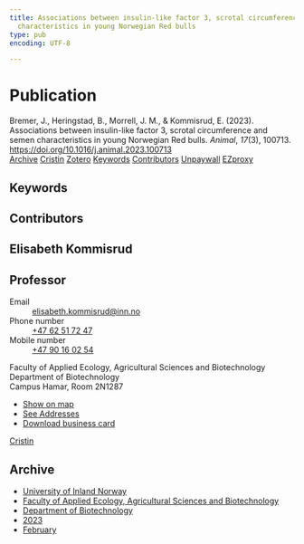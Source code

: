 ```yaml
---
title: Associations between insulin-like factor 3, scrotal circumference and semen
  characteristics in young Norwegian Red bulls
type: pub
encoding: UTF-8

---
```

<h1>Publication</h1>
<article id="csl-bib-container-D5H4PY5V" class="csl-bib-container">
  <div class="csl-bib-body"> <div class="csl-entry">Bremer, J., Heringstad, B., Morrell, J. M., &#38; Kommisrud, E. (2023). Associations between insulin-like factor 3, scrotal circumference and semen characteristics in young Norwegian Red bulls. <i>Animal</i>, <i>17</i>(3), 100713. <a href="https://doi.org/10.1016/j.animal.2023.100713">https://doi.org/10.1016/j.animal.2023.100713</a></div> </div>
  <div class="csl-bib-buttons">
    <a href="#taxonomy-article-D5H4PY5V" alt="archive" class="csl-bib-button">Archive</a>
    <a href="https://app.cristin.no/results/show.jsf?id=2124552" alt="Cristin" class="csl-bib-button">Cristin</a>
    <a href="http://zotero.org/groups/5881554/items/D5H4PY5V" alt="Zotero" class="csl-bib-button">Zotero</a>
    <a href="#keywords-article-D5H4PY5V" alt="keywords" class="csl-bib-button">Keywords</a>
    <a href="#contributors-article-D5H4PY5V" alt="contributors" class="csl-bib-button">Contributors</a>
    <a href="https://doi.org/10.1016/j.animal.2023.100713" alt="Unpaywall" class="csl-bib-button">Unpaywall</a>
    <a href="https://doi.org/10.1016/j.animal.2023.100713" alt="EZproxy" class="csl-bib-button">EZproxy</a>
  </div>
  <div id="csl-bib-meta-container-D5H4PY5V"></div>
</article>
<div id="csl-bib-meta-D5H4PY5V" class="csl-bib-meta">
  <article id="keywords-article-D5H4PY5V" class="keywords-article">
    <h1>Keywords</h1>
    
  </article>
  <article id="contributors-article-D5H4PY5V" class="contributors-article">
    <h1>Contributors</h1>
    <div class="personas"> <div class="vrtx-hinn-person-card"> <div class="photo"> <i class="lar la-user-circle missing-person"></i> </div> <div class="info"> <hgroup><h1>Elisabeth Kommisrud</h1> <h2>Professor</h2> </hgroup><dl> <dt>Email</dt> <dd> <a href="mailto:elisabeth.kommisrud@inn.no">elisabeth.kommisrud@inn.no</a> </dd> <dt>Phone number</dt> <dd><a href="tel:+4762517247"> +47 62 51 72 47 </a></dd> <dt>Mobile number</dt> <dd><a href="tel:+4790160254"> +47 90 16 02 54 </a></dd> </dl> <p> Faculty of Applied Ecology, Agricultural Sciences and Biotechnology<br> Department of Biotechnology<br> Campus Hamar, Room 2N1287 </p> <ul class="vrtx-hinn-links"> <li><a href="https://www.google.com/maps?q=60.79677,11.07358">Show on map</a></li> <li><a href="https://www.inn.no/english/find-an-employee/elisabeth-kommisrud.html#vrtx-hinn-addresses">See Addresses</a></li> <li><a href="https://www.inn.no/english/find-an-employee/elisabeth-kommisrud.html?vrtx=vcf">Download business card</a></li> </ul> </div> </div> <a href="https://app.cristin.no/persons/show.jsf?id=328194" alt="Cristin URL" class="personas-cristin">Cristin</a> </div>
  </article>
  <article id="taxonomy-article-D5H4PY5V" class="taxonomy-article">
    <h1>Archive</h1>
    <ul>
      <li>
        <a href="/en/archive/?key=3DCRN523">University of Inland Norway</a>
      </li>
      <li>
        <a href="/en/archive/?key=T77LXH6D">Faculty of Applied Ecology, Agricultural Sciences and Biotechnology</a>
      </li>
      <li>
        <a href="/en/archive/?key=VL6KDQ85">Department of Biotechnology</a>
      </li>
      <li>
        <a href="/en/archive/?key=IK56H2PP">2023</a>
      </li>
      <li>
        <a href="/en/archive/?key=FDYIR4RM">February</a>
      </li>
    </ul>
  </article>
</div>
